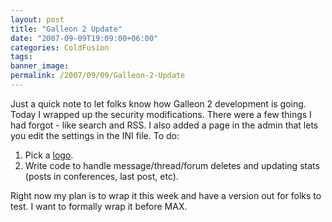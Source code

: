 ```yaml
---
layout: post
title: "Galleon 2 Update"
date: "2007-09-09T19:09:00+06:00"
categories: ColdFusion 
tags: 
banner_image: 
permalink: /2007/09/09/Galleon-2-Update
---
```


Just a quick note to let folks know how Galleon 2 development is going. Today I wrapped up the security modifications. There were a few things I had forgot - like search and RSS. I also added a page in the admin that lets you edit the settings in the INI file. To do:

<ol>
<li> Pick a <a href="http://www.raymondcamden.com/index.cfm/2007/8/24/Calling-wanttobe-artists--Galleon-Logo">logo</a>.
<li> Write code to handle message/thread/forum deletes and updating stats (posts in conferences, last post, etc).
</ol>

Right now my plan is to wrap it this week and have a version out for folks to test. I want to formally wrap it before MAX.